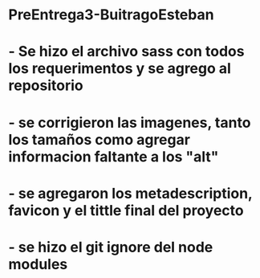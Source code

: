 # PreEntrega3-BuitragoEsteban
# - Se hizo el archivo sass con todos los requerimentos y se agrego al repositorio
# - se corrigieron las imagenes, tanto los tamaños como agregar informacion faltante a los "alt"
# - se agregaron los metadescription, favicon y el tittle final del proyecto
# - se hizo el git ignore del node modules 
